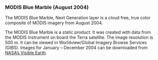 ### MODIS Blue Marble (August 2004)
The MODIS Blue Marble, Next Generation layer is a cloud free, true color composite of MODIS imagery from August 2004.

The MODIS Blue Marble is a static product. It was created with data from the MODIS instrument on board the Terra satellite. The image resolution is 500 m. It can be viewed in Worldview/Global Imagery Browse Services (GIBS). Images for January – December 2004 can be downloaded from [NASA’s Visible Earth](http://visibleearth.nasa.gov/view.php?id=74117).
